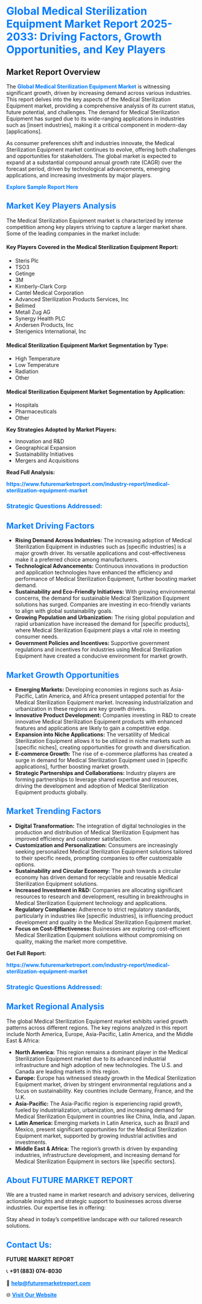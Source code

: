 <h1 style="color: #007BFF;">Global Medical Sterilization Equipment Market Report 2025-2033: Driving Factors, Growth Opportunities, and Key Players</h1>

<section id="overview">
<h2>Market Report Overview</h2>
<p>The <a href="https://www.futuremarketreport.com/industry-report/medical-sterilization-equipment-market" style="color: #007BFF; text-decoration: none;"><strong>Global Medical Sterilization Equipment Market</strong></a> is witnessing significant growth, driven by increasing demand across various industries. This report delves into the key aspects of the Medical Sterilization Equipment market, providing a comprehensive analysis of its current status, future potential, and challenges. The demand for Medical Sterilization Equipment has surged due to its wide-ranging applications in industries such as [insert industries], making it a critical component in modern-day [applications].</p>
<p>As consumer preferences shift and industries innovate, the Medical Sterilization Equipment market continues to evolve, offering both challenges and opportunities for stakeholders. The global market is expected to expand at a substantial compound annual growth rate (CAGR) over the forecast period, driven by technological advancements, emerging applications, and increasing investments by major players.</p>
</section>

<section id="overview">
<p><a href="https://www.futuremarketreport.com/request-sample/reportId=90887" style="color: #007BFF; text-decoration: none;"><strong>Explore Sample Report Here</strong></a></p>
</section>

<section id="key-players">
<h2 style="color: #007BFF;">Market Key Players Analysis</h2>
<p>The Medical Sterilization Equipment market is characterized by intense competition among key players striving to capture a larger market share. Some of the leading companies in the market include:</p>
<h4>Key Players Covered in the Medical Sterilization Equipment Report:</h4>
<ul><li>Steris Plc</li><li>TSO3</li><li>Getinge</li><li>3M</li><li>Kimberly-Clark Corp</li><li>Cantel Medical Corporation</li><li>Advanced Sterilization Products Services, Inc</li><li>Belimed</li><li>Metall Zug AG</li><li>Synergy Health PLC</li><li>Andersen Products, Inc</li><li>Sterigenics International, Inc</li></ul>
<h4>Medical Sterilization Equipment Market Segmentation by Type:</h4>
<ul><li>High Temperature</li><li>Low Temperature</li><li>Radiation</li><li>Other</li></ul>

<h4>Medical Sterilization Equipment Market Segmentation by Application:</h4>
<ul><li>Hospitals</li><li>Pharmaceuticals</li><li>Other</li></ul>
<p><strong>Key Strategies Adopted by Market Players:</strong></p>
<ul>
<li>Innovation and R&D</li>
<li>Geographical Expansion</li>
<li>Sustainability Initiatives</li>
<li>Mergers and Acquisitions</li>
</ul>
</section>

<section>
<p><strong>Read Full Analysis: </strong></p><a href="https://www.futuremarketreport.com/industry-report/medical-sterilization-equipment-market" style="color: #007BFF; text-decoration: none;"><strong>https://www.futuremarketreport.com/industry-report/medical-sterilization-equipment-market</strong></a>
<h3 style="color: #007BFF;">Strategic Questions Addressed:</h3>
</section>

<section id="driving-factors">
<h2 style="color: #007BFF;">Market Driving Factors</h2>
<ul>
<li><strong>Rising Demand Across Industries:</strong> The increasing adoption of Medical Sterilization Equipment in industries such as [specific industries] is a major growth driver. Its versatile applications and cost-effectiveness make it a preferred choice among manufacturers.</li>
<li><strong>Technological Advancements:</strong> Continuous innovations in production and application technologies have enhanced the efficiency and performance of Medical Sterilization Equipment, further boosting market demand.</li>
<li><strong>Sustainability and Eco-Friendly Initiatives:</strong> With growing environmental concerns, the demand for sustainable Medical Sterilization Equipment solutions has surged. Companies are investing in eco-friendly variants to align with global sustainability goals.</li>
<li><strong>Growing Population and Urbanization:</strong> The rising global population and rapid urbanization have increased the demand for [specific products], where Medical Sterilization Equipment plays a vital role in meeting consumer needs.</li>
<li><strong>Government Policies and Incentives:</strong> Supportive government regulations and incentives for industries using Medical Sterilization Equipment have created a conducive environment for market growth.</li>
</ul>
</section>

<section id="growth-opportunities">
<h2 style="color: #007BFF;">Market Growth Opportunities</h2>
<ul>
<li><strong>Emerging Markets:</strong> Developing economies in regions such as Asia-Pacific, Latin America, and Africa present untapped potential for the Medical Sterilization Equipment market. Increasing industrialization and urbanization in these regions are key growth drivers.</li>
<li><strong>Innovative Product Development:</strong> Companies investing in R&D to create innovative Medical Sterilization Equipment products with enhanced features and applications are likely to gain a competitive edge.</li>
<li><strong>Expansion into Niche Applications:</strong> The versatility of Medical Sterilization Equipment allows it to be utilized in niche markets such as [specific niches], creating opportunities for growth and diversification.</li>
<li><strong>E-commerce Growth:</strong> The rise of e-commerce platforms has created a surge in demand for Medical Sterilization Equipment used in [specific applications], further boosting market growth.</li>
<li><strong>Strategic Partnerships and Collaborations:</strong> Industry players are forming partnerships to leverage shared expertise and resources, driving the development and adoption of Medical Sterilization Equipment products globally.</li>
</ul>
</section>

<section id="trending-factors">
<h2 style="color: #007BFF;">Market Trending Factors</h2>
<ul>
<li><strong>Digital Transformation:</strong> The integration of digital technologies in the production and distribution of Medical Sterilization Equipment has improved efficiency and customer satisfaction.</li>
<li><strong>Customization and Personalization:</strong> Consumers are increasingly seeking personalized Medical Sterilization Equipment solutions tailored to their specific needs, prompting companies to offer customizable options.</li>
<li><strong>Sustainability and Circular Economy:</strong> The push towards a circular economy has driven demand for recyclable and reusable Medical Sterilization Equipment solutions.</li>
<li><strong>Increased Investment in R&D:</strong> Companies are allocating significant resources to research and development, resulting in breakthroughs in Medical Sterilization Equipment technology and applications.</li>
<li><strong>Regulatory Compliance:</strong> Adherence to strict regulatory standards, particularly in industries like [specific industries], is influencing product development and quality in the Medical Sterilization Equipment market.</li>
<li><strong>Focus on Cost-Effectiveness:</strong> Businesses are exploring cost-efficient Medical Sterilization Equipment solutions without compromising on quality, making the market more competitive.</li>
</ul>
</section>

<section>
<p><strong>Get Full Report: </strong></p><a href="https://www.futuremarketreport.com/industry-report/medical-sterilization-equipment-market" style="color: #007BFF; text-decoration: none;"><strong>https://www.futuremarketreport.com/industry-report/medical-sterilization-equipment-market</strong></a>
<h3 style="color: #007BFF;">Strategic Questions Addressed:</h3>
</section>


<section id="regional-analysis">
<h2 style="color: #007BFF;">Market Regional Analysis</h2>
<p>The global Medical Sterilization Equipment market exhibits varied growth patterns across different regions. The key regions analyzed in this report include North America, Europe, Asia-Pacific, Latin America, and the Middle East & Africa:</p>
<ul>
<li><strong>North America:</strong> This region remains a dominant player in the Medical Sterilization Equipment market due to its advanced industrial infrastructure and high adoption of new technologies. The U.S. and Canada are leading markets in this region.</li>
<li><strong>Europe:</strong> Europe has witnessed steady growth in the Medical Sterilization Equipment market, driven by stringent environmental regulations and a focus on sustainability. Key countries include Germany, France, and the U.K.</li>
<li><strong>Asia-Pacific:</strong> The Asia-Pacific region is experiencing rapid growth, fueled by industrialization, urbanization, and increasing demand for Medical Sterilization Equipment in countries like China, India, and Japan.</li>
<li><strong>Latin America:</strong> Emerging markets in Latin America, such as Brazil and Mexico, present significant opportunities for the Medical Sterilization Equipment market, supported by growing industrial activities and investments.</li>
<li><strong>Middle East & Africa:</strong> The region’s growth is driven by expanding industries, infrastructure development, and increasing demand for Medical Sterilization Equipment in sectors like [specific sectors].</li>
</ul>
</section>

<footer>
<h2 style="color: #007BFF;">About FUTURE MARKET REPORT</h2>
<p>We are a trusted name in market research and advisory services, delivering actionable insights and strategic support to businesses across diverse industries. Our expertise lies in offering:</p>

<p>Stay ahead in today’s competitive landscape with our tailored research solutions.</p>

<h2 style="color: #007BFF;">Contact Us:</h2>
<p><strong>FUTURE MARKET REPORT</strong></p>
<p>📞 <strong>+91 (883) 074-8030</strong></p>
<p>📧 <strong><a href="mailto:help@futuremarketreport.com" style="color: #007BFF;">help@futuremarketreport.com</a></strong></p>
<p>🌐 <strong><a href="https://www.futuremarketreport.com/" style="color: #007BFF;">Visit Our Website</a></strong></p>
</footer>